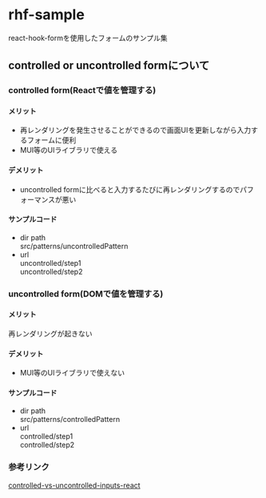 # rhf-sample
react-hook-formを使用したフォームのサンプル集

## controlled or uncontrolled formについて
### controlled form(Reactで値を管理する)
#### メリット
- 再レンダリングを発生させることができるので画面UIを更新しながら入力するフォームに便利
- MUI等のUIライブラリで使える
#### デメリット
- uncontrolled formに比べると入力するたびに再レンダリングするのでパフォーマンスが悪い

#### サンプルコード
- dir path<br/>
src/patterns/uncontrolledPattern
- url<br/>
uncontrolled/step1<br/>
uncontrolled/step2

### uncontrolled form(DOMで値を管理する)
#### メリット
再レンダリングが起きない
#### デメリット
- MUI等のUIライブラリで使えない

#### サンプルコード
- dir path<br>
src/patterns/controlledPattern
- url<br>
controlled/step1<br/>
controlled/step2

### 参考リンク
[controlled-vs-uncontrolled-inputs-react](https://goshacmd.com/controlled-vs-uncontrolled-inputs-react/)
